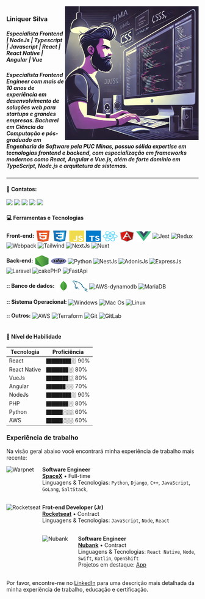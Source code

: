 <picture>
  <source media="(prefers-color-scheme: dark)" srcset="https://raw.githubusercontent.com/linikerdev/linikerdev/refs/heads/main/profile.webp"
    width="350px" height="260px" align="right"
    >
  <img alt="Shows an illustrated sun in light mode and a moon with stars in dark mode." src="https://raw.githubusercontent.com/linikerdev/linikerdev/refs/heads/main/profile.webp"  width="350px" height="350px" height="260px" align="right">
</picture>


### Liniquer Silva

##### Especialista Frontend | NodeJs | Typescript | Javascript | React | React Native | Angular | Vue

##### Especialista Frontend Engineer com mais de 10 anos de experiência em desenvolvimento de soluções web para startups e grandes empresas. Bacharel em Ciência da Computação e pós-graduado em Engenharia de Software pela PUC Minas, possuo sólida expertise em tecnologias frontend e backend, com especialização em frameworks modernos como React, Angular e Vue.js, além de forte domínio em TypeScript, Node.js e arquitetura de sistemas.

----
#### 📧 Contatos:
<div>
  <a href="https://instagram.com/linikerdev" target="_blank"><img src="https://img.shields.io/badge/-Instagram-%23E4405F?style=for-the-badge&logo=instagram&logoColor=white" target="_blank"></a>
 	<a href="https://www.twitch.tv/linikerdev" target="_blank"><img src="https://img.shields.io/badge/Twitch-9146FF?style=for-the-badge&logo=twitch&logoColor=white" target="_blank"></a>
 <a href="https://discord.gg/linikerdev" target="_blank"><img src="https://img.shields.io/badge/Discord-7289DA?style=for-the-badge&logo=discord&logoColor=white" target="_blank"></a>
  <a href = "mailto:contato@liniker.com.br"><img src="https://img.shields.io/badge/-Gmail-%23333?style=for-the-badge&logo=gmail&logoColor=white" target="_blank"></a>
  <a href="https://www.linkedin.com/in/linikerdev" target="_blank"><img src="https://img.shields.io/badge/-LinkedIn-%230077B5?style=for-the-badge&logo=linkedin&logoColor=white" target="_blank"></a>
</div>

#### 💻 Ferramentas e Tecnologias

<div>
<strong>Front-end: </strong>
<img align="center" title="HTML5" alt="html5" height="30" width="40" 
    src="https://raw.githubusercontent.com/devicons/devicon/master/icons/html5/html5-original.svg"/>
<img align="center" title="CSS3" alt="css" height="30" width="40" 
    src="https://raw.githubusercontent.com/devicons/devicon/master/icons/css3/css3-original.svg"/>
<img align="center" title="Javascript" alt="javascript" height="30" width="40" 
    src="https://raw.githubusercontent.com/devicons/devicon/master/icons/javascript/javascript-plain.svg"/>
<img align="center" title="Typescript" alt="typescript" height="30" width="40" 
    src="https://raw.githubusercontent.com/devicons/devicon/master/icons/typescript/typescript-plain.svg"/>
<img align="center" title="ReactJs" alt="react" height="30" width="40" 
    src="https://raw.githubusercontent.com/devicons/devicon/master/icons/react/react-original.svg"/>
<img align="center" title="Angular" alt="angular" height="30" width="40" 
    src="https://raw.githubusercontent.com/devicons/devicon/master/icons/angularjs/angularjs-original.svg"/>
<img align="center" title="VueJs" alt="vuejs" height="30" width="40" 
    src="https://raw.githubusercontent.com/devicons/devicon/master/icons/vuejs/vuejs-original.svg"/>
<img align="center" title="Jest" alt="Jest" height="30" width="40" 
src="https://cdn.jsdelivr.net/gh/devicons/devicon@latest/icons/jest/jest-plain.svg" />
<img  align="center" title="Redux" alt="Redux" height="30" width="40"  src="https://cdn.jsdelivr.net/gh/devicons/devicon@latest/icons/redux/redux-original.svg" />
<img align="center" title="Webpack" alt="Webpack" height="30" width="40" src="https://cdn.jsdelivr.net/gh/devicons/devicon@latest/icons/webpack/webpack-original.svg" />
<img align="center" title="Tailwind" alt="Tailwind" height="30" width="40" src="https://cdn.jsdelivr.net/gh/devicons/devicon@latest/icons/tailwindcss/tailwindcss-original.svg" />
<img align="center" title="NextJs" alt="NextJs" height="30" width="40" 
 src="https://cdn.jsdelivr.net/gh/devicons/devicon@latest/icons/nextjs/nextjs-original.svg" />
<img align="center" title="Nuxt" alt="Nuxt" height="30" width="40" 
 src="https://cdn.jsdelivr.net/gh/devicons/devicon@latest/icons/nuxtjs/nuxtjs-original.svg" />
</div>
<br/>
<div>
<strong>Back-end: </strong>
  <img align="center" title="NodeJs" alt="NodeJs" height="30" width="40" src="https://raw.githubusercontent.com/devicons/devicon/master/icons/nodejs/nodejs-original.svg"/>
  <img align="center" title="PHP" alt="PHP" height="30" width="40" src="https://raw.githubusercontent.com/devicons/devicon/master/icons/php/php-original.svg"/>
  <img align="center" title="Python" alt="Python" height="30" width="40" src="https://cdn.jsdelivr.net/gh/devicons/devicon@latest/icons/python/python-original.svg" />
  <img align="center" title="NestJs" alt="NestJs" height="30" width="40" src="https://cdn.jsdelivr.net/gh/devicons/devicon@latest/icons/nestjs/nestjs-original.svg"/>
  <img align="center" title="AdonisJs" alt="AdonisJs" height="30" width="40" src="https://cdn.jsdelivr.net/gh/devicons/devicon@latest/icons/adonisjs/adonisjs-original.svg"/>
  <img align="center" title="ExpressJs" alt="ExpressJs" height="30" width="40" src="https://cdn.jsdelivr.net/gh/devicons/devicon@latest/icons/express/express-original.svg" />
  <img align="center" title="Laravel" alt="Laravel" height="30" width="40" src="https://cdn.jsdelivr.net/gh/devicons/devicon@latest/icons/laravel/laravel-original.svg" />
  <img align="center" title="cakePHP" alt="cakePHP" height="30" width="40"src="https://cdn.jsdelivr.net/gh/devicons/devicon@latest/icons/cakephp/cakephp-original.svg" />
  <img 
  align="center" title="FastApi" alt="FastApi" height="30" width="40" src="https://cdn.jsdelivr.net/gh/devicons/devicon@latest/icons/fastapi/fastapi-original.svg" />

</div>      
<br>
<div>
<strong>:: Banco de dados: </strong>
  <img align="center" title="MongoDB" alt="MongoDB" height="30" width="40" 
      src="https://raw.githubusercontent.com/devicons/devicon/master/icons/mongodb/mongodb-original.svg"/>
  <img align="center" title="MYSQL" alt="MYSQL" height="30" width="40" 
      src="https://raw.githubusercontent.com/devicons/devicon/master/icons/mysql/mysql-original.svg"/>
  <img align="center" title="AWS-dynamodb" alt="AWS-dynamodb" height="30" width="40" src="https://cdn.jsdelivr.net/gh/devicons/devicon@latest/icons/dynamodb/dynamodb-original.svg" />
  <img align="center" title="MariaDB" alt="MariaDB" height="30" width="40" src="https://cdn.jsdelivr.net/gh/devicons/devicon@latest/icons/mariadb/mariadb-original.svg" />
 
</div>
<br>
<div>
<strong>:: Sistema Operacional: </strong>
  <img align="center" title="Windows" alt="Windows" height="30" width="40" src="https://cdn.jsdelivr.net/gh/devicons/devicon@latest/icons/windows11/windows11-original.svg" />
  <img align="center" title="Mac Os" alt="Mac Os" height="30" width="40" src="https://cdn.jsdelivr.net/gh/devicons/devicon@latest/icons/apple/apple-original.svg" />
  <img align="center" title="Linux" alt="Linux" height="30" width="40" src="https://cdn.jsdelivr.net/gh/devicons/devicon@latest/icons/linux/linux-original.svg" />
</div>
<br>
<div>
<strong>:: Outros: </strong>
<img align="center" title="AWS" alt="AWS" height="30" width="40" src="https://cdn.jsdelivr.net/gh/devicons/devicon@latest/icons/amazonwebservices/amazonwebservices-original-wordmark.svg" />
<img align="center" title="Terraform" alt="Terraform" height="30" width="40"  src="https://cdn.jsdelivr.net/gh/devicons/devicon@latest/icons/terraform/terraform-original.svg" />
<img align="center" title="Git" alt="Git" height="30" width="40"src="https://cdn.jsdelivr.net/gh/devicons/devicon@latest/icons/git/git-original.svg" />
  <img align="center" title="GitLab" alt="GitLab" height="30" width="40"
 src="https://cdn.jsdelivr.net/gh/devicons/devicon@latest/icons/gitlab/gitlab-original.svg" />


</div>
<br>

#### 🚀 Nível de Habilidade

| Tecnologia            | Proficiência    |
| -----------           | ------------------------ |
| React                 | `█████████░░` 90% |
| React Native          | `████████░░` 80% |
| VueJs                 | `████████░░` 80% |
| Angular               | `███████░░░` 70% |
| NodeJs                | `█████████░░` 90% |
| PHP                   | `████████░░` 80% |
| Python                | `██████░░░░` 60% |
| AWS                   | `██████░░░░` 60% |



### Experiência de trabalho

Na visão geral abaixo você encontrará minha experiência de trabalho mais recente:

[<img align="left" height="94px" width="94px" alt="Warpnet" src="https://www.spacex.com/static/images/share.jpg"/>](https://www.spacex.com/)

**Software Engineer** \
[**SpaceX**](https://www.spacex.com/) • Full-time \
Linguagens & Tecnologias: `Python`, `Django`, `C++`, `JavaScript`, `GoLang`, `SaltStack`,\
<br/>

[<img align="left" height="94px" width="94px" alt="Rocketseat" src="https://yt3.ggpht.com/ytc/AKedOLQkXnYChXAHOeBQLzwhk1_BHYgUXs6ITQOakoeNoQ=s900-c-k-c0x00ffffff-no-rj"/>](https://rocketseat.com.br/)

**Frot-end Developer (Jr)** \
[**Rocketseat**](https://rocketseat.com.br/) • Contract \
Linguagens & Tecnologias: `JavaScript`, `Node`, `React`\
<br/>

[<img align="left" height="94px" width="94px" alt="Nubank" src="https://nubank.com.br/images/nu-icon.png?v=2"/>](https://nubank.com.br/)

**Software Engineer** \
[**Nubank**](https://nubank.com.br/) • Contract \
Linguagens & Tecnologias: `React Native`, `Node`, `Swift`, `Kotlin`, `OpenShift` \
Projetos em destaque: [App](https://nubank.com.br/)
<br/>
<br/>

Por favor, encontre-me no [LinkedIn](https://www.linkedin.com/in/iuricode/) para uma descrição mais detalhada da minha experiência de trabalho, educação e certificação.
<!--
**linikerdev/linikerdev** is a ✨ _special_ ✨ repository because its `README.md` (this file) appears on your GitHub profile.

Here are some ideas to get you started:

- 🔭 I’m currently working on ...
- 🌱 I’m currently learning ...
- 👯 I’m looking to collaborate on ...
- 🤔 I’m looking for help with ...
- 💬 Ask me about ...
- 📫 How to reach me: ...
- 😄 Pronouns: ...
- ⚡ Fun fact: ...
  -->
